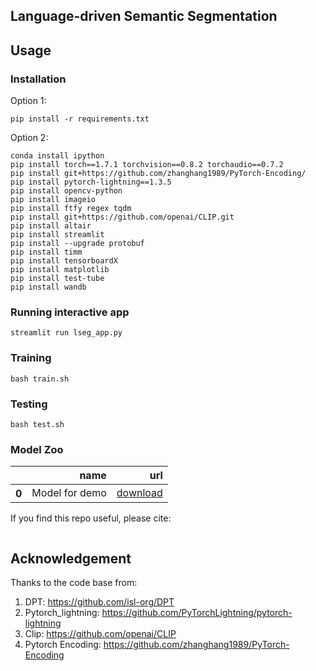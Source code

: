 ## Language-driven Semantic Segmentation 

## Usage
### Installation
Option 1: 

``` pip install -r requirements.txt ```

Option 2: 
```
conda install ipython
pip install torch==1.7.1 torchvision==0.8.2 torchaudio==0.7.2
pip install git+https://github.com/zhanghang1989/PyTorch-Encoding/
pip install pytorch-lightning==1.3.5
pip install opencv-python
pip install imageio
pip install ftfy regex tqdm
pip install git+https://github.com/openai/CLIP.git
pip install altair
pip install streamlit
pip install --upgrade protobuf
pip install timm
pip install tensorboardX
pip install matplotlib
pip install test-tube
pip install wandb
```

### Running interactive app
``` streamlit run lseg_app.py ```

### Training
``` bash train.sh ```

### Testing
``` bash test.sh ```

### Model Zoo
<table>
  <thead>
    <tr style="text-align: right;">
      <th></th>
      <th>name</th>
      <th>url</th>
    </tr>
  </thead>
  <tbody>
    <tr>
      <th>0</th>
      <td>Model for demo</td>
      <td><a href="https://drive.google.com/file/d/1ayk6NXURI_vIPlym16f_RG3ffxBWHxvb/view?usp=sharing">download</a></td>
    </tr>
  </tbody>
</table>

If you find this repo useful, please cite:
```

```

## Acknowledgement
Thanks to the code base from:
1. DPT: https://github.com/isl-org/DPT 
2. Pytorch_lightning: https://github.com/PyTorchLightning/pytorch-lightning 
3. Clip: https://github.com/openai/CLIP 
4. Pytorch Encoding: https://github.com/zhanghang1989/PyTorch-Encoding 
